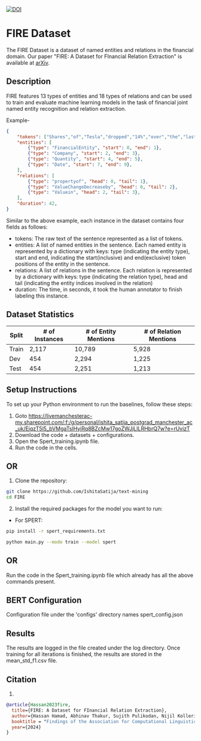 [![DOI](https://zenodo.org/badge/643674148.svg)](https://zenodo.org/badge/latestdoi/643674148)

# FIRE Dataset

The FIRE Dataset is a dataset of named entities and relations in the financial domain. Our paper "FIRE: A Dataset for FInancial Relation Extraction" is available at [arXiv](https://arxiv.org/abs/XXXX.XXXX).

## Description

FIRE features 13 types of entities and 18 types of relations and can be used to train and evaluate machine learning models in the task of financial joint named entity recognition and relation extraction.

Example-


```json
{
    "tokens": ["Shares","of","Tesla","dropped","14%","over","the","last","quarter"],
    "entities": [
        {"type": "FinancialEntity", "start": 0, "end": 1},
        {"type": "Company", "start": 2, "end": 3},
        {"type": "Quantity", "start": 4, "end": 5},
        {"type": "Date", "start": 7, "end": 9},
    ],
    "relations": [
        {"type": "propertyof", "head": 0, "tail": 1},
        {"type": "ValueChangeDecreaseby", "head": 0, "tail": 2},
        {"type": "Valuein", "head": 2, "tail": 3},
    ],
    "duration": 42,
}
```
Similar to the above example, each instance in the dataset contains four fields as follows:
- tokens: The raw text of the sentence represented as a list of tokens.
- entities: A list of named entities in the sentence. Each named entity is represented by a dictionary with keys: type (indicating the entity type), start and end, indicating the start(inclusive) and end(exclusive) token positions of the entity in the sentence.
- relations: A list of relations in the sentence. Each relation is represented by a dictionary with keys: type (indicating the relation type), head and tail (indicating the entity indices involved in the relation)
- duration: The time, in seconds, it took the human annotator to finish labeling this instance.
## Dataset Statistics

| Split  | # of Instances | # of Entity Mentions | # of Relation Mentions |
| ------ | -------------- | -------------------- | ---------------------- |
| Train  | 2,117          | 10,789               | 5,928                  |
| Dev    | 454            | 2,294                | 1,225                  |
| Test   | 454            | 2,251                | 1,213                  |

## Setup Instructions

To set up your Python environment to run the baselines, follow these steps:

1. Goto https://livemanchesterac-my.sharepoint.com/:f:/g/personal/ishita_satija_postgrad_manchester_ac_uk/EjqzT5l5_bVMgaTsIHyiRq8BZcMw17goZWJjLILRHbrQ7w?e=rUvizT 
2. Download the code + datasets + configurations. 
3. Open the Spert_training.ipynb file. 
4. Run the code in the cells.

## OR

1. Clone the repository:
```bash
git clone https://github.com/IshitaSatija/text-mining
cd FIRE
```
2. Install the required packages for the model you want to run:
  - For SPERT:
  ```bash
  pip install -r spert_requirements.txt
  ```
```bash
python main.py --mode train --model spert
```

## OR 

Run the code in the Spert_training.ipynb file which already has all the above commands present.

## BERT Configuration
Configuration file under the 'configs' directory names spert_config.json


## Results 

The results are logged in the file created under the log directory. Once training for all iterations is finished, the results are stored in the mean_std_f1.csv file.


## Citation
1. 

```bibtex
@article{Hassan2023fire,
  title={FIRE: A Dataset for FInancial Relation Extraction},
  author={Hassan Hamad, Abhinav Thakur, Sujith Pulikodan, Nijil Kolleri and Keith M. Chugg},
  booktitle = "Findings of the Association for Computational Linguistics: NAACL 2024",
  year={2024}
}
```